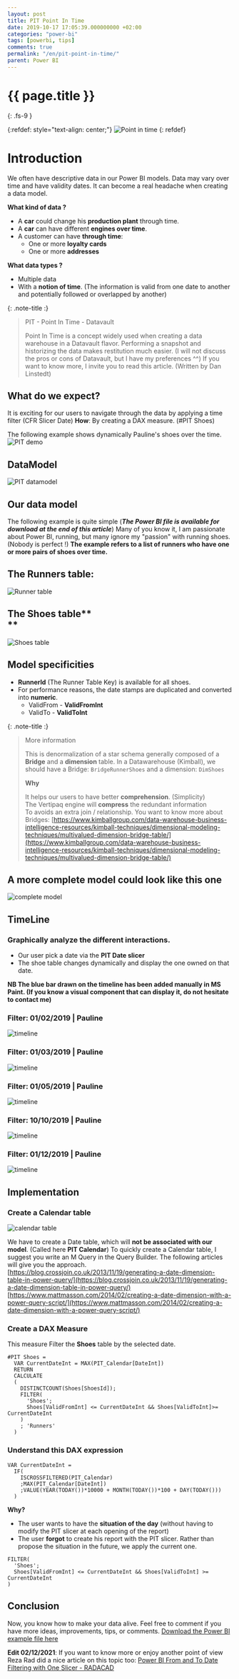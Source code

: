 ```yaml
---
layout: post
title: PIT Point In Time
date: 2019-10-17 17:05:39.000000000 +02:00
categories: "power-bi"
tags: [powerbi, tips]
comments: true
permalink: "/en/pit-point-in-time/"
parent: Power BI
---
```

# {{ page.title }}
{: .fs-9 }

{:refdef: style="text-align: center;"}
  ![Point in time](../../assets/2019/PIT/Splash_PIT.webp)
{: refdef}

# Introduction

We often have descriptive data in our Power BI models. Data may vary over time and have validity dates. It can become a real headache when creating a data model.

**What kind of data ?**
- A **car** could change his **production plant** through time.
- A **car** can have different **engines over time**.
- A customer can have **through time**:
  - One or more **loyalty cards**
  - One or more **addresses**

**What data types ?**
- Multiple data
- With a **notion of time**. (The information is valid from one date to another and potentially followed or overlapped by another)


{: .note-title :}
>PIT - Point In Time - Datavault
>
>Point In Time is a concept widely used when creating a data warehouse in a Datavault flavor. Performing a snapshot and historizing the data makes restitution much easier.
>(I will not discuss the pros or cons of Datavault, but I have my preferences ^^)
>If you want to know more, I invite you to read this article. (Written by Dan Linstedt)


## What do we expect?
It is exciting for our users to navigate through the data by applying a time filter (CFR Slicer Date)
**How**: By creating a DAX measure. (#PIT Shoes)

The following example shows dynamically Pauline's shoes over the time.
![PIT demo](../../assets/2019/PIT/PIT_Demo.webp)



## DataModel

![PIT datamodel](../../assets/2019/PIT/PIT_Intro_Datamodel.webp)

## Our data model
The following example is quite simple (<em>**The Power BI file is available for download at the end of this article**</em>)
Many of you know it, I am passionate about Power BI, running, but many ignore my "passion" with running shoes. (Nobody is perfect !)
**The example refers to a list of runners who have one or more pairs of shoes over time.**


## The **Runners** table:
![Runner table](../../assets/2019/PIT/PIT_Intro_Runners.webp)

## The **<g class="gr_ gr_7 gr-alert gr_gramm gr_inline_cards gr_run_anim Grammar multiReplace" id="7" data-gr-id="7">Shoes</g>** table**<br />**
![Shoes table](../../assets/2019/PIT/PIT_Intro_Shoes.webp)


## Model specificities

- **RunnerId** (The Runner Table Key) is available for all shoes.
- For performance reasons, the date stamps are duplicated and converted into **numeric**.
  - ValidFrom - **ValidFromInt**
  - ValidTo - **ValidToInt**


{: .note-title :}
>More information
>
>This is denormalization of a star schema generally composed of a **Bridge** and a **dimension** table.
>In a Datawarehouse (Kimball), we should have a Bridge: `BridgeRunnerShoes` and a dimension: `DimShoes`
>
>**Why**
>
>It helps our users to have better **comprehension**. (Simplicity)<br />The Vertipaq engine will **compress** the redundant information<br />To avoids an extra <g class="gr_ gr_19 gr-alert gr_gramm gr_inline_cards gr_run_anim Style >multiReplace" id="19" data-gr-id="19">join / relationship</g>.
>You want to know more about Bridges:
>[https://www.kimballgroup.com/data-warehouse-business-intelligence-resources/kimball-techniques/dimensional-modeling-techniques/multivalued-dimension-bridge-table/](https://www.kimballgroup.com/data-warehouse-business-intelligence-resources/kimball-techniques/dimensional-modeling-techniques/multivalued-dimension-bridge-table/)


## A more complete model could look like this one
![complete model](../../assets/2019/PIT/PIT_Intro_Datamodel_Complete.webp)


## TimeLine


### Graphically analyze the different interactions.

- Our user pick a date via the **PIT Date slicer**
- The shoe table changes dynamically and <g class="gr_ gr_12 gr-alert gr_gramm gr_inline_cards gr_run_anim Grammar multiReplace" id="12" data-gr-id="12">display</g> the one owned on that date.

**NB The blue bar drawn on the timeline has been added manually in MS Paint. (If you know a visual component that can display it, do not hesitate to contact me)**


### Filter: 01/02/2019 | Pauline
![timeline](../../assets/2019/PIT/timeline_1.webp)


### Filter: 01/03/2019 | Pauline
![timeline](../../assets/2019/PIT/timeline_2.webp)


### Filter: 01/05/2019 | Pauline
![timeline](../../assets/2019/PIT/timeline_3.webp)


### Filter: 10/10/2019 | Pauline
![timeline](../../assets/2019/PIT/timeline_4.webp)


### Filter: 01/12/2019 | Pauline
![timeline](../../assets/2019/PIT/timeline_5.webp)


## Implementation


### Create a Calendar table

![calendar table](../../assets/2019/PIT/PIT_Intro_Datamodel_Calendar.webp)

We have to create a Date table, which will **not be associated with our model**. (Called here **PIT Calendar**)
To quickly create a Calendar table, I suggest you write an M Query in the Query Builder. The following articles will give you the approach.
[https://blog.crossjoin.co.uk/2013/11/19/generating-a-date-dimension-table-in-power-query/](https://blog.crossjoin.co.uk/2013/11/19/generating-a-date-dimension-table-in-power-query/)
[https://www.mattmasson.com/2014/02/creating-a-date-dimension-with-a-power-query-script/](https://www.mattmasson.com/2014/02/creating-a-date-dimension-with-a-power-query-script/)




### Create a DAX Measure

This measure Filter the **Shoes** table by the selected date.

```
#PIT Shoes =
  VAR CurrentDateInt = MAX(PIT_Calendar[DateInt])
  RETURN
  CALCULATE
  (
    DISTINCTCOUNT(Shoes[ShoesId]);
    FILTER(
      'Shoes';
      Shoes[ValidFromInt] <= CurrentDateInt && Shoes[ValidToInt]>= CurrentDateInt
    )
    ; 'Runners'
  )
```


### Understand this DAX expression

```
VAR CurrentDateInt =
  IF(
    ISCROSSFILTERED(PIT_Calendar)
    ;MAX(PIT_Calendar[DateInt])
    ;VALUE(YEAR(TODAY())*10000 + MONTH(TODAY())*100 + DAY(TODAY()))
  )
```
**Why?**
- The user wants to have the **situation of the day** (without having to modify the PIT slicer at each opening of the report)
- The user **forgot** to create his report with the PIT slicer. Rather than propose the situation in the future, we apply the current one.

```
FILTER(
  'Shoes';
  Shoes[ValidFromInt] <= CurrentDateInt && Shoes[ValidToInt] >= CurrentDateInt
)
```

## Conclusion

Now, you know how to make your data alive.
Feel free to comment if you have more ideas, improvements, tips, or comments.
[Download the Power BI example file here](https://github.com/arnaudgastelblum/LazySnail/raw/master/LazySnail_PointInTime.pbix)

**Edit 02/12/2021**: If you want to know more or enjoy another point of view Reza Rad did a nice article on this topic too:
[Power BI From and To Date Filtering with One Slicer - RADACAD](https://radacad.com/power-bi-from-and-to-date-filtering-with-one-slicer)

